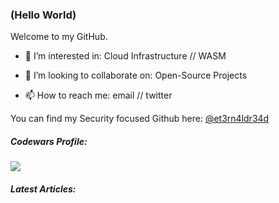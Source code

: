 ### (Hello World)

Welcome to my GitHub.

- 👀 I’m interested in: Cloud Infrastructure // WASM
- 💞️ I’m looking to collaborate on: Open-Source Projects

- 📫 How to reach me: email // twitter

You can find my Security focused Github here: [@et3rn4ldr34d](https://github.com/et3rn4ldr34d)


##### Codewars Profile:
[<img src="https://www.codewars.com/users/msonke/badges/large">](https://www.codewars.com/users/msonke)

##### Latest Articles:

<!---
msonke/msonke is a ✨ special ✨ repository because its `README.md` (this file) appears on your GitHub profile.
You can click the Preview link to take a look at your changes.
--->
